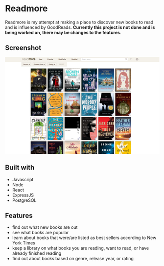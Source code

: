 # Readmore
Readmore is my attempt at making a place to discover new books to read and is influenced by GoodReads. **Currently this project is not done and is being
worked on, there may be changes to the features**.

## Screenshot
![alt text](client/src/assets/Screenshot%20(68).png)


## Built with
* Javascript
* Node
* React
* ExpressJS
* PostgreSQL


## Features
* find out what new books are out
* see what books are popular
* learn about books that were/are listed as best sellers according to New York Times
* keep a library on what books you are reading, want to read, or have already finished reading
* find out about books based on genre, release year, or rating
